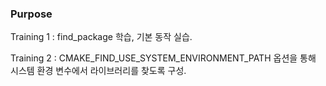 ### Purpose

Training 1 : find_package 학습, 기본 동작 실습. 
  
Training 2 : CMAKE_FIND_USE_SYSTEM_ENVIRONMENT_PATH 옵션을 통해 시스템 환경 변수에서 라이브러리를 찾도록 구성.
